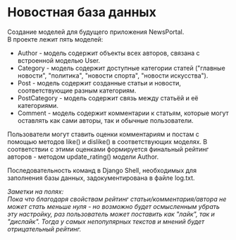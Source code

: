 # **Новостная база данных**  
  
Создание моделей для будущего приложения NewsPortal.  
В проекте лежит пять моделей:  
* Author - модель содержит объекты всех авторов, связана с встроенной моделью User.  
* Category - модель содержит доступные категории статей ("главные новости", "политика", "новости спорта", "новости искусства").  
* Post - модель содержит созданные статьи и новости, соответствующие разным категориям.  
* PostCategory - модель содержит связь между статьёй и её категориями.  
* Comment - модель содержит комментарии к статьям, которые могут оставлять как сами авторы, так и обычные пользователи.  
  
Пользователи могут ставить оценки комментариям и постам с помощью методов like() и dislike() в соответствующих моделях. 
В соответствии с этими оценками формируется финальный рейтинг авторов - методом update_rating() модели Author.  
  
Последовательность команд в Django Shell, необходимых для заполнения базы данных, задокументирована в файле log.txt.
  
*Заметки на полях:  
Пока что благодаря свойствам рейтинг статьи/комментария/автора не может стать меньше нуля - но возможно будет осмысленным убрать эту настройку, раз пользователь может поставить как "лайк", так и "дислайк". Тогда у самых непопулярных текстов и мнений будет отрицательный рейтинг.*
